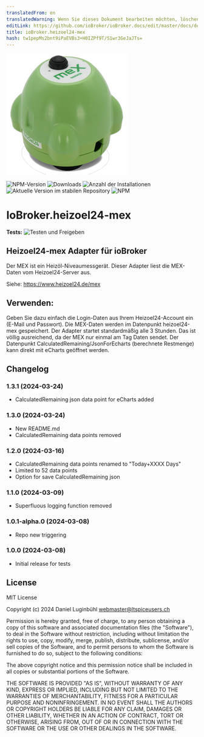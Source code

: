 ```yaml
---
translatedFrom: en
translatedWarning: Wenn Sie dieses Dokument bearbeiten möchten, löschen Sie bitte das Feld "translationsFrom". Andernfalls wird dieses Dokument automatisch erneut übersetzt
editLink: https://github.com/ioBroker/ioBroker.docs/edit/master/docs/de/adapterref/iobroker.heizoel24-mex/README.md
title: ioBroker.heizoel24-mex
hash: tw1pepMs2bnt9iPaEVBs3+H0IZPf9T/S1wr3GeJaJTs=
---
```

![Logo](../../../en/adapterref/iobroker.heizoel24-mex/admin/heizoel24-mex.png)

![NPM-Version](https://img.shields.io/npm/v/iobroker.heizoel24-mex.svg)
![Downloads](https://img.shields.io/npm/dm/iobroker.heizoel24-mex.svg)
![Anzahl der Installationen](https://iobroker.live/badges/heizoel24-mex-installed.svg)
![Aktuelle Version im stabilen Repository](https://iobroker.live/badges/heizoel24-mex-stable.svg)
![NPM](https://nodei.co/npm/iobroker.heizoel24-mex.png?downloads=true)

# IoBroker.heizoel24-mex
**Tests:** ![Testen und Freigeben](https://github.com/ltspicer/ioBroker.heizoel24-mex/workflows/Test%20and%20Release/badge.svg)

## Heizoel24-mex Adapter für ioBroker
Der MEX ist ein Heizöl-Niveaumessgerät. Dieser Adapter liest die MEX-Daten vom Heizoel24-Server aus.

Siehe: https://www.heizoel24.de/mex

## Verwenden:
Geben Sie dazu einfach die Login-Daten aus Ihrem Heizoel24-Account ein (E-Mail und Passwort).
Die MEX-Daten werden im Datenpunkt heizoel24-mex gespeichert.
Der Adapter startet standardmäßig alle 3 Stunden. Das ist völlig ausreichend, da der MEX nur einmal am Tag Daten sendet.
Der Datenpunkt CalculatedRemaining/JsonForEcharts (berechnete Restmenge) kann direkt mit eCharts geöffnet werden.

## Changelog

<!--
    Placeholder for the next version (at the beginning of the line):
    ### **WORK IN PROGRESS**
-->
### 1.3.1 (2024-03-24)

- CalculatedRemaining json data point for eCharts added

### 1.3.0 (2024-03-24)

- New README.md
- CalculatedRemaining data points removed

### 1.2.0 (2024-03-16)

- CalculatedRemaining data points renamed to "Today+XXXX Days"
- Limited to 52 data points
- Option for save CalculatedRemaining json

### 1.1.0 (2024-03-09)

- Superfluous logging function removed

### 1.0.1-alpha.0 (2024-03-08)

- Repo new triggering

### 1.0.0 (2024-03-08)

- Initial release for tests

## License
MIT License

Copyright (c) 2024 Daniel Luginbühl <webmaster@ltspiceusers.ch>

Permission is hereby granted, free of charge, to any person obtaining a copy
of this software and associated documentation files (the "Software"), to deal
in the Software without restriction, including without limitation the rights
to use, copy, modify, merge, publish, distribute, sublicense, and/or sell
copies of the Software, and to permit persons to whom the Software is
furnished to do so, subject to the following conditions:

The above copyright notice and this permission notice shall be included in all
copies or substantial portions of the Software.

THE SOFTWARE IS PROVIDED "AS IS", WITHOUT WARRANTY OF ANY KIND, EXPRESS OR
IMPLIED, INCLUDING BUT NOT LIMITED TO THE WARRANTIES OF MERCHANTABILITY,
FITNESS FOR A PARTICULAR PURPOSE AND NONINFRINGEMENT. IN NO EVENT SHALL THE
AUTHORS OR COPYRIGHT HOLDERS BE LIABLE FOR ANY CLAIM, DAMAGES OR OTHER
LIABILITY, WHETHER IN AN ACTION OF CONTRACT, TORT OR OTHERWISE, ARISING FROM,
OUT OF OR IN CONNECTION WITH THE SOFTWARE OR THE USE OR OTHER DEALINGS IN THE
SOFTWARE.